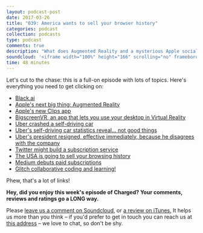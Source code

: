 ```yaml
---
layout: podcast-post
date: 2017-03-26
title: "039: America wants to sell your browser history"
categories: podcast
collection: podcasts
type: podcast
comments: true
description: "What does Augmented Reality and a mysterious Apple social app have in common? That Apple is suddenly interested in being “cool” with the teens. That, and Uber’s big mess, Twitter’s rumoured paid plan, how America plans to sell your browser history and more."
soundcloud: '<iframe width="100%" height="166" scrolling="no" frameborder="no" src="https://w.soundcloud.com/player/?url=https%3A//api.soundcloud.com/tracks/314548073&amp;color=ff5500&amp;auto_play=false&amp;hide_related=false&amp;show_comments=true&amp;show_user=true&amp;show_reposts=false"></iframe>'
time: 48 minutes
---
```

Let's cut to the chase: this is a full-on episode with lots of topics. Here's everything you need to get clicking on:

- [Black.ai](http://black.ai)
- [Apple's next big thing: Augmented Reality](https://www.bloomberg.com/news/articles/2017-03-20/apple-s-next-big-thing)
- [Apple's new Clips app](http://apple.com/clips)
- [BigscreenVR, an app that lets you use your desktop in Virtual Reality](http://bigscreenvr.com/)
- [Uber crashed a self-driving car](https://www.theguardian.com/technology/2017/mar/26/uber-suspends-self-driving-cars-arizona-crash-volvo-suv)
- [Uber's self-driving car statistics reveal... not good things](http://www.recode.net/2017/3/16/14938116/uber-travis-kalanick-self-driving-internal-metrics-slow-progress)
- [Uber's president resigned, effective immediately, because he disagrees with the company](http://www.recode.net/2017/3/19/14976110/uber-president-jeff-jones-quits)
- [Twitter might build a subscription service](http://www.theverge.com/2017/3/23/15043422/twitter-subscription-service-tweetdeck-survey)
- [The USA is going to sell your browsing history](https://www.buzzfeed.com/hamzashaban/the-republican-controlled-senate-votes-to-strip-internet)
- [Medium debuts paid subscriptions](https://techcrunch.com/2017/03/22/medium-debuts-its-paid-membership-subscription-program/)
- [Glitch collaborative coding and learning!](http://glitch.com)

Phew, that's a lot of links! 

**Hey, did you enjoy this week's episode of Charged? Your comments, reviews and ratings go a LONG way.**

Please [leave us a comment on Soundcloud](https://soundcloud.com/charged-tech/039-america-wants-to-sell-your-browser-history), or [a review on iTunes.](https://itunes.apple.com/us/podcast/charged-tech-podcast/id1090693983?mt=2) It helps us more than you think – if you'd prefer to get in touch you can reach us at <a href="mailto:hi@chargedpodcast.com"> this address</a> – we love to chat, so don't be shy. 